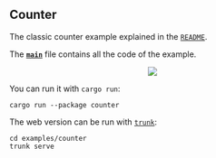 ## Counter

The classic counter example explained in the [`README`](../../README.md).

The __[`main`]__ file contains all the code of the example.

<div align="center">
  <img src="https://iced.rs/examples/counter.gif">
</div>

You can run it with `cargo run`:
```
cargo run --package counter
```

The web version can be run with [`trunk`]:

```
cd examples/counter
trunk serve
```

[`main`]: src/main.rs
[`trunk`]: https://trunkrs.dev/
